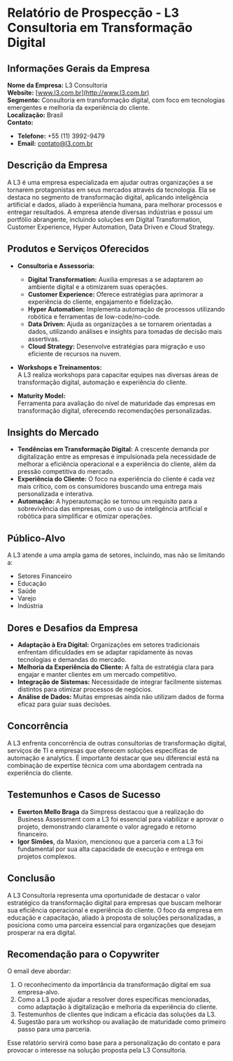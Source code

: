 # Relatório de Prospecção - L3 Consultoria em Transformação Digital

## Informações Gerais da Empresa
**Nome da Empresa:** L3 Consultoria  
**Website:** [www.l3.com.br](http://www.l3.com.br)  
**Segmento:** Consultoria em transformação digital, com foco em tecnologias emergentes e melhoria da experiência do cliente.  
**Localização:** Brasil  
**Contato:**  
- **Telefone:** +55 (11) 3992-9479  
- **Email:** contato@l3.com.br  

## Descrição da Empresa
A L3 é uma empresa especializada em ajudar outras organizações a se tornarem protagonistas em seus mercados através da tecnologia. Ela se destaca no segmento de transformação digital, aplicando inteligência artificial e dados, aliado à experiência humana, para melhorar processos e entregar resultados. A empresa atende diversas indústrias e possui um portfólio abrangente, incluindo soluções em Digital Transformation, Customer Experience, Hyper Automation, Data Driven e Cloud Strategy.

## Produtos e Serviços Oferecidos
- **Consultoria e Assessoria:**  
  - **Digital Transformation:** Auxilia empresas a se adaptarem ao ambiente digital e a otimizarem suas operações.
  - **Customer Experience:** Oferece estratégias para aprimorar a experiência do cliente, engajamento e fidelização.
  - **Hyper Automation:** Implementa automação de processos utilizando robótica e ferramentas de low-code/no-code.
  - **Data Driven:** Ajuda as organizações a se tornarem orientadas a dados, utilizando análises e insights para tomadas de decisão mais assertivas.
  - **Cloud Strategy:** Desenvolve estratégias para migração e uso eficiente de recursos na nuvem.

- **Workshops e Treinamentos:**  
  A L3 realiza workshops para capacitar equipes nas diversas áreas de transformação digital, automação e experiência do cliente.

- **Maturity Model:**  
  Ferramenta para avaliação do nível de maturidade das empresas em transformação digital, oferecendo recomendações personalizadas.

## Insights do Mercado
- **Tendências em Transformação Digital:** A crescente demanda por digitalização entre as empresas é impulsionada pela necessidade de melhorar a eficiência operacional e a experiência do cliente, além da pressão competitiva do mercado.
- **Experiência do Cliente:** O foco na experiência do cliente é cada vez mais crítico, com os consumidores buscando uma entrega mais personalizada e interativa.
- **Automação:** A hyperautomação se tornou um requisito para a sobrevivência das empresas, com o uso de inteligência artificial e robótica para simplificar e otimizar operações.

## Público-Alvo
A L3 atende a uma ampla gama de setores, incluindo, mas não se limitando a:
- Setores Financeiro
- Educação
- Saúde
- Varejo
- Indústria

## Dores e Desafios da Empresa
- **Adaptação à Era Digital:** Organizações em setores tradicionais enfrentam dificuldades em se adaptar rapidamente às novas tecnologias e demandas do mercado.
- **Melhoria da Experiência do Cliente:** A falta de estratégia clara para engajar e manter clientes em um mercado competitivo.
- **Integração de Sistemas:** Necessidade de integrar facilmente sistemas distintos para otimizar processos de negócios.
- **Análise de Dados:** Muitas empresas ainda não utilizam dados de forma eficaz para guiar suas decisões.

## Concorrência
A L3 enfrenta concorrência de outras consultorias de transformação digital, serviços de TI e empresas que oferecem soluções específicas de automação e analytics. É importante destacar que seu diferencial está na combinação de expertise técnica com uma abordagem centrada na experiência do cliente.

## Testemunhos e Casos de Sucesso
- **Ewerton Mello Braga** da Simpress destacou que a realização do Business Assessment com a L3 foi essencial para viabilizar e aprovar o projeto, demonstrando claramente o valor agregado e retorno financeiro.
- **Igor Simões**, da Maxion, mencionou que a parceria com a L3 foi fundamental por sua alta capacidade de execução e entrega em projetos complexos.

## Conclusão
A L3 Consultoria representa uma oportunidade de destacar o valor estratégico da transformação digital para empresas que buscam melhorar sua eficiência operacional e experiência do cliente. O foco da empresa em educação e capacitação, aliado à proposta de soluções personalizadas, a posiciona como uma parceira essencial para organizações que desejam prosperar na era digital.

## Recomendação para o Copywriter
O email deve abordar:
1. O reconhecimento da importância da transformação digital em sua empresa-alvo.
2. Como a L3 pode ajudar a resolver dores específicas mencionadas, como adaptação à digitalização e melhoria da experiência do cliente.
3. Testemunhos de clientes que indicam a eficácia das soluções da L3.
4. Sugestão para um workshop ou avaliação de maturidade como primeiro passo para uma parceria.

Esse relatório servirá como base para a personalização do contato e para provocar o interesse na solução proposta pela L3 Consultoria.